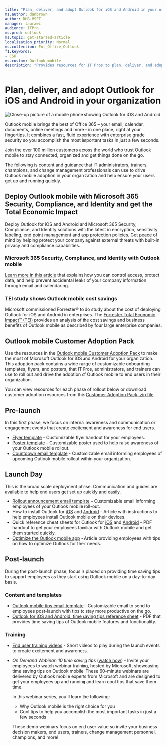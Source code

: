 ```yaml
---
title: "Plan, deliver, and adopt Outlook for iOS and Android in your organization"
ms.author: danbrown
author: DHB-MSFT
manager: laurawi
audience: ITPro
ms.prod: outlook
ms.topic: get-started-article
localization_priority: Normal
ms.collection: Ent_Office_Outlook
f1.keywords:
- CSH
ms.custom: Outlook_mobile
description: "Provides resources for IT Pros to plan, deliver, and adopt Outlook for iOS and Android in your organization"
---
```


# Plan, deliver, and adopt Outlook for iOS and Android in your organization

![Close-up picture of a mobile phone showing Outlook for iOS and Android](media/banner.jpg)

Outlook mobile brings the best of Office 365 – your email, calendar, documents, online meetings and more – in one place, right at your fingertips. It combines a fast, fluid experience with enterprise grade security so you accomplish the most important tasks in just a few seconds.

Join the over 100 million customers across the world who trust Outlook mobile to stay connected, organized and get things done on the go.

The following is content and guidance that IT administrators, trainers, champions, and change management professionals can use to drive Outlook mobile adoption in your organization and help ensure your users get up and running quickly.

## Deploy Outlook mobile with Microsoft 365 Security, Compliance, and Identity and get the Total Economic Impact

Deploy Outlook for iOS and Android and Microsoft 365 Security, Compliance, and Identity solutions with the latest in encryption, sensitivity labeling, end point management and app protection policies. Get peace of mind by helping protect your company against external threats with built-in privacy and compliance capabilities.

### Microsoft 365 Security, Compliance, and Identity with Outlook mobile

[Learn more in this article](media/outlook-mobile-security-for-enterprise.pdf) that explains how you can control access, protect data, and help prevent accidental leaks of your company information through email and calendaring.

### TEI study shows Outlook mobile cost savings

Microsoft commissioned Forrester&reg; to do study about the cost of deploying Outlook for iOS and Android in enterprises. The [Forrester Total Economic Impact&trade; (TEI)](media/forrester-tei-infographic.pdf) provides an analysis of the cost savings and business benefits of Outlook mobile as described by four large enterprise companies.  

## Outlook mobile Customer Adoption Pack

Use the resources in the [Outlook mobile Customer Adoption Pack](https://aka.ms/OutlookmobileCAP) to make the most of Microsoft Outlook for iOS and Android for your organization. This adoption pack contains a wide range of customizable onboarding templates, flyers, and posters, that IT Pros, administrators, and trainers can use to roll out and drive the adoption of Outlook mobile to end users in their organization.
 
You can view resources for each phase of rollout below or download customer adoption resources from this [Customer Adoption Pack .zip file](https://aka.ms/OutlookmobileCAP). 

## Pre-launch

In this first phase, we focus on internal awareness and communication or engagement events that create excitement and awareness for end users.

- [Flyer template](media/outlook-mobile-editable-flyer.docx) - Customizable flyer handout for your employees.
- [Poster template](https://github.com/MicrosoftDocs/OfficeDocs-Exchange/raw/public/Outlook/mobile/media/outlook-mobile-editable-poster.pptx) - Customizable poster used to help raise awareness of your Outlook mobile rollout.
- [Countdown email template](media/outlook-mobile-countdown-email.zip) - Customizable email informing employees of upcoming Outlook mobile rollout within your organization.

## Launch Day

This is the broad scale deployment phase. Communication and guides are available to help end users get set up quickly and easily.

- [Rollout announcement email template](media/outlook-mobile-rollout-announcement-email.zip) – Customizable email informing employees of your Outlook mobile roll-out.
- How to install Outlook for [iOS](https://support.office.com/article/b2de2161-cc1d-49ef-9ef9-81acd1c8e234) and [Android](https://support.office.com/article/886db551-8dfa-4fd5-b835-f8e532091872) - Article with instructions to help employees install Outlook mobile on their devices.
- Quick reference cheat sheets for Outlook for [iOS](https://aka.ms/iOSCheatSheet) and [Android](https://aka.ms/AndroidCheatSheet) - PDF handout to get your employees familiar with Outlook mobile and get them started quickly.
- [Optimize the Outlook mobile app](https://aka.ms/OMoptimize) - Article providing employees with tips on how to optimize Outlook for their needs.

## Post-launch

During the post-launch phase, focus is placed on providing time saving tips to support employees as they start using Outlook mobile on a day-to-day basis.

### Content and templates

- [Outlook mobile tips email template](media/outlook-mobile-tips-email.zip) – Customizable email to send to employees post-launch with tips to stay more productive on the go.
- [Outlook for iOS and Android: time saving tips reference sheet](media/outlook-mobile-time-saving-tips.pdf) - PDF that provides time saving tips of Outlook mobile features and functionality.

### Training

- [End user training videos](https://aka.ms/Omvideos) - Short videos to play during the launch events to create excitement and awareness.
- *On Demand Webinar: 10 time saving tips* ([watch now](https://aka.ms/JoinOutlookmobile)) - Invite your employees to watch webinar training, hosted by Microsoft, showcasing time saving tips on Outlook mobile. These 60-minute webinars are delivered by Outlook mobile experts from Microsoft and are designed to get your employees up and running and learn cool tips that save them time.

  In this webinar series, you'll learn the following:
  - Why Outlook mobile is the right choice for you
  - Cool tips to help you accomplish the most important tasks in just a few seconds

  These demo webinars focus on end user value so invite your business decision makers, end users, trainers, change management personnel, champions, and more!
